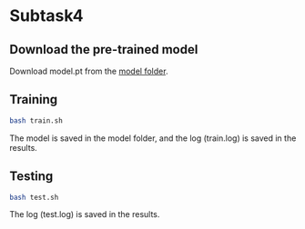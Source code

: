 # Subtask4

## Download the pre-trained model 
Download model.pt from the [model folder](https://github.com/rungjoo/dstc10/tree/master/sub4/model).

## Training
```bash
bash train.sh
```
The model is saved in the model folder, and the log (train.log) is saved in the results.

## Testing
```bash
bash test.sh
```
The log (test.log) is saved in the results.